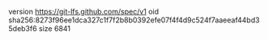 version https://git-lfs.github.com/spec/v1
oid sha256:8273f96ee1dca327c1f7f2b8b0392efe07f4f4d9c524f7aaeeaf44bd35deb3f6
size 6841
